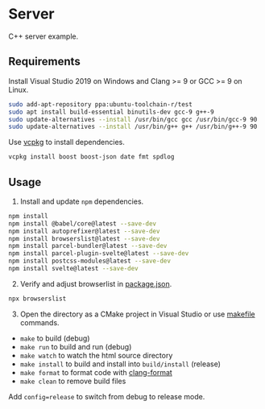 # Server
C++ server example.

## Requirements
Install Visual Studio 2019 on Windows and Clang >= 9 or GCC >= 9 on Linux.

```sh
sudo add-apt-repository ppa:ubuntu-toolchain-r/test
sudo apt install build-essential binutils-dev gcc-9 g++-9
sudo update-alternatives --install /usr/bin/gcc gcc /usr/bin/gcc-9 90
sudo update-alternatives --install /usr/bin/g++ g++ /usr/bin/g++-9 90
```

Use [vcpkg](https://github.com/microsoft/vcpkg) to install dependencies.

```sh
vcpkg install boost boost-json date fmt spdlog
```

## Usage
1. Install and update `npm` dependencies.

```sh
npm install
npm install @babel/core@latest --save-dev
npm install autoprefixer@latest --save-dev
npm install browserslist@latest --save-dev
npm install parcel-bundler@latest --save-dev
npm install parcel-plugin-svelte@latest --save-dev
npm install postcss-modules@latest --save-dev
npm install svelte@latest --save-dev
```

2. Verify and adjust browserlist in [package.json](package.json).

```sh
npx browserslist
```

3. Open the directory as a CMake project in Visual Studio or use [makefile](makefile) commands.

* `make` to build (debug)
* `make run` to build and run (debug)
* `make watch` to watch the html source directory
* `make install` to build and install into `build/install` (release)
* `make format` to format code with [clang-format](https://llvm.org/builds/)
* `make clean` to remove build files

Add `config=release` to switch from debug to release mode.
